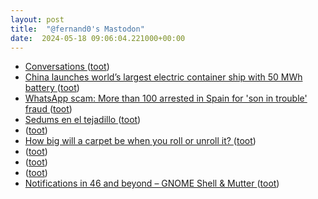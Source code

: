 ```yaml
---
layout: post
title:  "@fernand0's Mastodon"
date:  2024-05-18 09:06:04.221000+00:00
---
```

*  [Conversations ](https://codeberg.org/iNPUTmice/Conversation) ([toot](https://mastodon.social/@fernand0/112461294090436033))
*  [China launches world’s largest electric container ship with 50 MWh battery ](https://thedriven.io/2024/05/01/china-launches-worlds-largest-electric-container-ship-with-50-mwh-battery) ([toot](https://mastodon.social/@fernand0/112461199603035154))
*  [WhatsApp scam: More than 100 arrested in Spain for 'son in trouble' fraud ](https://www.bbc.co.uk/news/world-europe-6893121) ([toot](https://mastodon.social/@fernand0/112460894086805960))
*  [Sedums en el tejadillo ](https://www.flickr.com/photos/fernand0/53684377699) ([toot](https://mastodon.social/@fernand0/112460862557498822))
*  [ ](https://mastodon.social/users/fernand0/statuses/112460454527675175/activity) ([toot](https://mastodon.social/users/fernand0/statuses/112460454527675175/activity))
*  [How big will a carpet be when you roll or unroll it? ](https://www.johndcook.com/blog/2024/04/18/carpet-roll) ([toot](https://mastodon.social/@fernand0/112459579694229342))
*  [ ](https://mastodon.bofhers.es/@Sinner) ([toot](https://mastodon.social/@fernand0/112457686530507869))
*  [ ](https://mastodon.social/@imobachgs) ([toot](https://mastodon.social/@fernand0/112457685555724796))
*  [ ](https://mastodon.social/users/fernand0/statuses/112457684293507843/activity) ([toot](https://mastodon.social/users/fernand0/statuses/112457684293507843/activity))
*  [Notifications in 46 and beyond – GNOME Shell & Mutter ](https://blogs.gnome.org/shell-dev/2024/04/23/notifications-46-and-beyond) ([toot](https://mastodon.social/@fernand0/112457583357795271))
